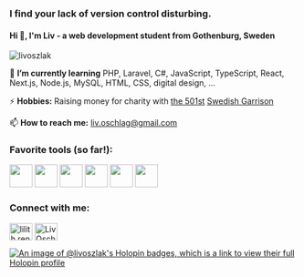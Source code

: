 <h3>I find your lack of version control disturbing.</h3>
<h4>Hi 👋, I'm Liv - a web development student from Gothenburg, Sweden</h4>

<p align="left"> <img src="https://komarev.com/ghpvc/?username=livoszlak&label=Profile%20views&color=0e75b6&style=flat" alt="livoszlak" /> </p>

🌱 **I’m currently learning** PHP, Laravel, C#, JavaScript, TypeScript, React, Next.js, Node.js, MySQL, HTML, CSS, digital design, ...

⚡ **Hobbies:** Raising money for charity with <a href="https://www.501st.com/">the 501st</a> <a href="https://swedishgarrison.se/sv/hem/">Swedish Garrison</a>

📫 **How to reach me:** liv.oschlag@gmail.com

<h3 align="left">Favorite tools (so far!):</h3>
<p align="left"><img src="https://cdn.jsdelivr.net/gh/devicons/devicon@latest/icons/laravel/laravel-original.svg" width="40" /> 
<img src="https://cdn.jsdelivr.net/gh/devicons/devicon@latest/icons/csharp/csharp-original.svg" width="40" />
<img src="https://cdn.jsdelivr.net/gh/devicons/devicon@latest/icons/react/react-original.svg" width="40" />
<img src="https://cdn.jsdelivr.net/gh/devicons/devicon@latest/icons/nextjs/nextjs-original.svg" width="40" />
<img src="https://cdn.jsdelivr.net/gh/devicons/devicon@latest/icons/materialui/materialui-original.svg" width="40"/>
<img src="https://cdn.jsdelivr.net/gh/devicons/devicon@latest/icons/mysql/mysql-original.svg" width="40" />
</p>

<h3 align="left">Connect with me:</h3>
<p align="left">
<a href="https://instagram.com/lilith.ren" target="blank"><img align="center" src="https://raw.githubusercontent.com/rahuldkjain/github-profile-readme-generator/master/src/images/icons/Social/instagram.svg" alt="lilith.ren" height="30" width="40" /></a>  
<a href="https://www.linkedin.com/in/liv-oschlag-0ab6942b3/" target="blank"><img align="center" src="https://raw.githubusercontent.com/rahuldkjain/github-profile-readme-generator/master/src/images/icons/Social/linked-in-alt.svg" alt="Liv Oschlag" height="30" width="40" /></a>
</p>

[![An image of @livoszlak's Holopin badges, which is a link to view their full Holopin profile](https://holopin.me/livoszlak)](https://holopin.io/@livoszlak)
